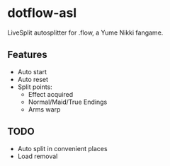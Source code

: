 # dotflow-asl
LiveSplit autosplitter for .flow, a Yume Nikki fangame.

## Features
- Auto start
- Auto reset
- Split points:
  - Effect acquired
  - Normal/Maid/True Endings
  - Arms warp

## TODO
 - Auto split in convenient places
 - Load removal